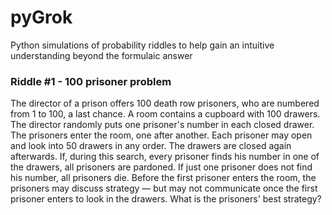 # pyGrok
Python simulations of probability riddles to help gain an intuitive understanding beyond the formulaic answer

### Riddle #1 - 100 prisoner problem 
The director of a prison offers 100 death row prisoners, who are numbered from 1 to 100, a last chance. A room contains a cupboard with 100 drawers. The director randomly puts one prisoner's number in each closed drawer. The prisoners enter the room, one after another. Each prisoner may open and look into 50 drawers in any order. The drawers are closed again afterwards. If, during this search, every prisoner finds his number in one of the drawers, all prisoners are pardoned. If just one prisoner does not find his number, all prisoners die. Before the first prisoner enters the room, the prisoners may discuss strategy — but may not communicate once the first prisoner enters to look in the drawers. What is the prisoners' best strategy?
